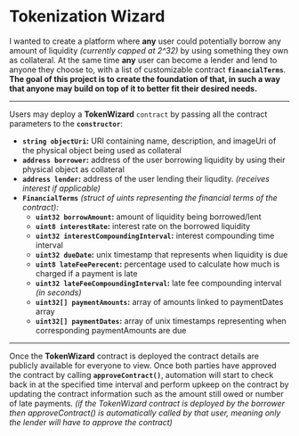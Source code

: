 # **Tokenization Wizard**

I wanted to create a platform where **any** user could potentially borrow any amount of liquidity *(currently capped at 2^32)* by using something they own as collateral.
At the same time **any** user can become a lender and lend to anyone they choose to, with a list of customizable contract **`financialTerms`**. 
**The goal of this project is to create the foundation of that, in such a way that anyone may build on top of it to better fit their desired needs.**

---

Users may deploy a **TokenWizard** `contract` by passing all the contract parameters to the **`constructor`**:
 - **`string objectUri`:** URI containing name, description, and imageUri of the physical object being used as collateral
 - **`address borrower`:** address of the user borrowing liquidity by using their physical object as collateral  
 - **`address lender`:** address of the user lending their liqudity. *(receives interest if applicable)* 
 - **`FinancialTerms`** *(struct of uints representing the financial terms of the contract):* 
    - **`uint32 borrowAmount`:** amount of liquidity being borrowed/lent 
    - **`uint8 interestRate`:** interest rate on the borrowed liquidity
    - **`uint32 interestCompoundingInterval`:** interest compounding time interval
    - **`uint32 dueDate`:** unix timestamp that represents when liquidity is due
    - **`uint8 lateFeePerecent`:** percentage used to calculate how much is charged if a payment is late
    - **`uint32 lateFeeCompoundingInterval`:** late fee compounding interval *(in seconds)*
    - **`uint32[] paymentAmounts`:** array of amounts linked to paymentDates array
    - **`uint32[] paymentDates`:** array of unix timestamps representing when corresponding paymentAmounts are due

---

Once the **TokenWizard** contract is deployed the contract details are publicly available for everyone to view. Once both parties have approved the contract by calling **`approveContract()`**, automation will start to check back in at the specified time interval and perform upkeep on the contract by updating the contract information such as the amount still owed or number of late payments. *(if the TokenWizard contract is deployed by the borrower then approveContract() is automatically called by that user, meaning only the lender will have to approve the contract)*